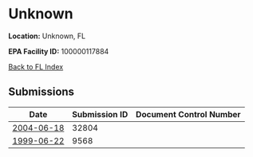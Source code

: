 # Unknown

**Location:** Unknown, FL

**EPA Facility ID:** 100000117884

[Back to FL Index](../../index.md)

## Submissions

| Date | Submission ID | Document Control Number |
|------|--------------|-------------------------|
| [2004-06-18](submissions/32804.md) | 32804 |  |
| [1999-06-22](submissions/9568.md) | 9568 |  |
